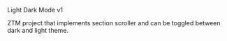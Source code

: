 Light Dark Mode v1

ZTM project that implements section scroller and can be toggled between dark and light theme.
